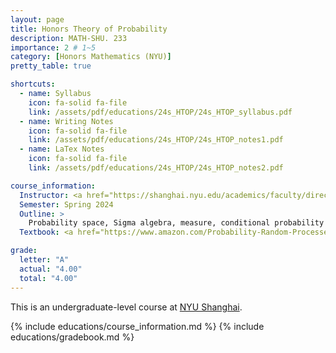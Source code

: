 ```yaml
---
layout: page
title: Honors Theory of Probability
description: MATH-SHU. 233
importance: 2 # 1~5
category: [Honors Mathematics (NYU)]
pretty_table: true

shortcuts:
  - name: Syllabus
    icon: fa-solid fa-file
    link: /assets/pdf/educations/24s_HTOP/24s_HTOP_syllabus.pdf
  - name: Writing Notes
    icon: fa-solid fa-file
    link: /assets/pdf/educations/24s_HTOP/24s_HTOP_notes1.pdf
  - name: LaTex Notes
    icon: fa-solid fa-file
    link: /assets/pdf/educations/24s_HTOP/24s_HTOP_notes2.pdf

course_information:
  Instructor: <a href="https://shanghai.nyu.edu/academics/faculty/directory/wei-wu">Wei Wu</a>
  Semester: Spring 2024
  Outline: >
    Probability space, Sigma algebra, measure, conditional probability and independence; Measurable functions, Random variables and their distributions; Integration, Expectation, conditional distributions and expectation, functions of random variables, Radon-Nikodym derivatives; Random walks; Generating functions and characteristic functions; Branching process; Convergence of random variables, Laws of large numbers, Monte-Carlo methods; Central limit theorem, Large deviations; Markov Chains
  Textbook: <a href="https://www.amazon.com/Probability-Random-Processes-Geoffrey-Grimmett/dp/0198847599">Probability and Random Processes [4th Edition] (G. Grimmett and D. Stirzaker)</a>, more reference books in the syllabus

grade:
  letter: "A"
  actual: "4.00"
  total: "4.00"
---
```


This is an undergraduate-level course at [NYU Shanghai](https://shanghai.nyu.edu/).

{% include educations/course_information.md %}
{% include educations/gradebook.md %}
